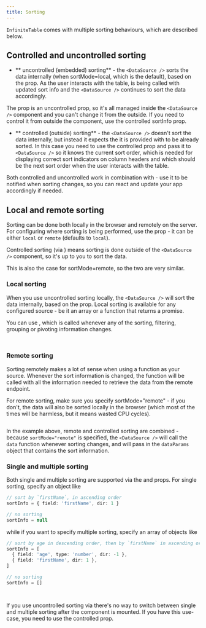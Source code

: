 ```yaml
---
title: Sorting
---
```




`InfiniteTable` comes with multiple sorting behaviours, which are described below.

## Controlled and uncontrolled sorting

 - ** uncontrolled (embedded) sorting** - the `<DataSource />` sorts the data internally (when <DataSourcePropLink name="sortMode">sortMode=local</DataSourcePropLink>, which is the default), based on the <DataSourcePropLink name="defaultSortInfo" /> prop. As the user interacts with the table, <DataSourcePropLink name="onSortInfoChange" /> is being called with updated sort info and the `<DataSource />` continues to sort the data accordingly.

 <Note>

 The <DataSourcePropLink name="defaultSortInfo" /> prop is an uncontrolled prop, so it's all managed inside the `<DataSource />` component and you can't change it from the outside. If you need to control it from outside the component, use the <DataSourcePropLink name="sortInfo" code={false}>controlled sortInfo</DataSourcePropLink> prop.

 </Note>

  - ** controlled (outside) sorting** - the `<DataSource />` doesn't sort the data internally, but instead it expects the <DataSourcePropLink name="data" /> it is provided with to be already sorted.  In this case you need to use the controlled <DataSourcePropLink name="sortInfo" /> prop and pass it to `<DataSource />` so it knows the current sort order, which is needed for displaying correct sort indicators on column headers and which should  be the next sort order when the user interacts with the table.

Both controlled <DataSourcePropLink name="sortInfo" /> and uncontrolled <DataSourcePropLink name="defaultSortInfo" /> work in combination with <DataSourcePropLink name="onSortInfoChange" /> - use it to be notified when sorting changes, so you can react and update your app accordingly if needed.

## Local and remote sorting

Sorting can be done both locally in the browser and remotely on the server. For configuring where sorting is being performed, use the <DataSourcePropLink name="sortMode" /> prop - it can be either `local` or `remote` (defaults to `local`).

<Note>

Controlled sorting (via <DataSourcePropLink name="sortInfo" />) means sorting is done outside of the `<DataSource />` component, so it's up to you to sort the data.

This is also the case for <DataSourcePropLink name="sortMode">sortMode=remote</DataSourcePropLink>, so the two are very similar.

</Note>

### Local sorting

When you use uncontrolled sorting locally, the `<DataSource />` will sort the data internally, based on the <DataSourcePropLink name="defaultSortInfo" /> prop. Local sorting is available for any configured <DataSourcePropLink name="data" /> source - be it an array or a function that returns a promise.

<Note>

You can use <DataSourcePropLink name="onDataParamsChange" />, which is called whenever any of the sorting, filtering, grouping or pivoting information changes.

</Note>


<Sandpack title="Local uncontrolled sorting + local data"> 

```ts file=local-uncontrolled-single-sorting-example-with-remote-data.page.tsx
```

</Sandpack>

<Sandpack title="Local uncontrolled sorting + remote data"> 

```ts file=local-uncontrolled-single-sorting-example-with-remote-data.page.tsx
```

</Sandpack>


### Remote sorting

Sorting remotely makes a lot of sense when using a function as your <DataSourcePropLink name="data" /> source. Whenever the sort information is changed, the function will be called with all the information needed to retrieve the data from the remote endpoint.

<Note>

For remote sorting, make sure you specify <DataSourcePropLink name="sortMode">sortMode="remote"</DataSourcePropLink> - if you don't, the data will also be sorted locally in the browser (which most of the times will be harmless, but it means wasted CPU cycles).

</Note>

<Sandpack title="Remote + controlled multi-sorting example"> 

```ts file=remote-controlled-multi-sorting-example.page.tsx
```
</Sandpack>

In the example above, remote and controlled sorting are combined - because `sortMode="remote"` is specified, the `<DataSource />` will call the `data` function whenever sorting changes, and will pass in the `dataParams` object that contains the sort information.

### Single and multiple sorting

Both single and multiple sorting are supported via the <DataSourcePropLink name="sortInfo" /> and <DataSourcePropLink name="defaultSortInfo" /> props. For single sorting, specify an object like 
```ts
// sort by `firstName`, in ascending order
sortInfo = { field: 'firstName', dir: 1 }

// no sorting
sortInfo = null
```
while if you want to specify multiple sorting, specify an array of objects like

```ts
// sort by age in descending order, then by `firstName` in ascending order
sortInfo = [
  { field: 'age', type: 'number', dir: -1 },
  { field: 'firstName', dir: 1 },
]

// no sorting
sortInfo = []
```

<Sandpack title="Local + uncontrolled multi-sorting example"> 

```ts file=local-uncontrolled-multi-sorting-example-with-remote-data.page.tsx
```
</Sandpack>


<Sandpack title="Remote + uncontrolled multi-sorting example"> 

```ts file=remote-uncontrolled-multi-sorting-example.page.tsx
```
</Sandpack>

<Note>

If you use uncontrolled sorting via <DataSourcePropLink name="defaultSortInfo" /> there's no way to switch between single and multiple sorting after the component is mounted. If you have this use-case, you need to use the controlled <DataSourcePropLink name="sortInfo" /> prop.

</Note>